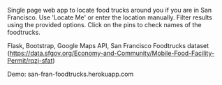 Single page web app to locate food trucks around you if you are in San Francisco.
Use 'Locate Me' or enter the location manually. Filter results using the provided options.
Click on the pins to check names of the foodtrucks. 

Flask, Bootstrap, Google Maps API, San Francisco Foodtrucks dataset (https://data.sfgov.org/Economy-and-Community/Mobile-Food-Facility-Permit/rqzj-sfat)

Demo: san-fran-foodtrucks.herokuapp.com
